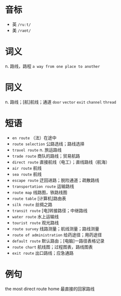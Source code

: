 # 音标

- 英 `/ruːt/`
- 美 `/raʊt/`

# 词义

n. 路线，路程
`a way from one place to another`

# 同义

n. 路线；[航]航线；通道
`door` `vector` `exit` `channel` `thread`

# 短语

- `en route` （法）在途中
- `route selection` 公路选线；路线选择
- `travel route` n. 旅运路线
- `trade route` 商队的路线；贸易航路
- `direct route` 直接航线（电工）；直线路线（航海）
- `air route` 航线
- `sea route` 航线
- `escape route` 迂回进路；脱险通道；疏散路线
- `transportation route` 运输路线
- `route map` 线路图，铁路线图
- `route table` [计算机]路由表
- `silk route` 丝绸之路
- `transit route` [电]转接路径；中继路线
- `water route` 水上运输线
- `tourist route` 观光路线
- `route survey` 线路测量；航线测量；路线测量
- `route of administration` 给药途径；用药途径
- `default route` 默认路由；[电脑]一路径表格记录
- `route chart` 航线图；过程图表，路线图表
- `exit route` 出口路线；应急通路

# 例句

the most direct route home
最直接的回家路线


